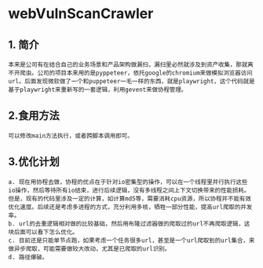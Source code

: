 # webVulnScanCrawler
## 1. 简介
    本来是公司有在结合自己的业务场景和产品架构做漏扫，漏扫里必然就涉及到资产收集，那就离不开爬虫。公司的项目本来用的是pyppeteer，依托google的chromium来做模拟浏览器访问url。后面发现微软做了一个和puppeteer一毛一样的东西，就是playwright，这个代码就是基于playwright来重新写的一套逻辑，利用gevent来做协程管理。
## 2.食用方法
    可以修改main方法执行，或者跨脚本调用即可。
## 3.优化计划
    a. 现在用协程去做，协程的优点在于针对io密集型的操作，可以在一个线程里并行执行这些  io操作，然后等待所有io结束，进行后续逻辑，没有多线程之间上下文切换带来的性能损耗。但是，现有的代码里涉及一定的计算，如计算md5等，需要消耗cpu资源，所以协程并不能有效优化速度。后续还是考虑多进程的方式，充分利用多核，牺牲一部分性能，提高url爬取的并发率。
    b. url的去重逻辑相对做的比较基础，然后用布隆过滤器做的爬取过的url不再爬取逻辑，这块后面可以看下怎么优化。
    c. 目前还是只能单节点跑，如果考虑一个任务很多url，甚至是一个url爬取到的url集合，来做异步爬取，可能需要做较大改动，尤其是已爬取的url识别。
    d. 路径爆破。